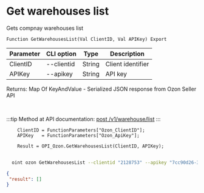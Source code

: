 ﻿---
sidebar_position: 1
---

# Get warehouses list
 Gets compnay warehouses list



`Function GetWarehousesList(Val ClientID, Val APIKey) Export`

  | Parameter | CLI option | Type | Description |
  |-|-|-|-|
  | ClientID | --clientid | String | Client identifier |
  | APIKey | --apikey | String | API key |

  
  Returns:  Map Of KeyAndValue - Serialized JSON response from Ozon Seller API

<br/>

:::tip
Method at API documentation: [post /v1/warehouse/list](https://docs.ozon.ru/api/seller/#operation/WarehouseAPI_WarehouseList)
:::
<br/>


```bsl title="Code example"
    ClientID = FunctionParameters["Ozon_ClientID"];
    APIKey   = FunctionParameters["Ozon_ApiKey"];

    Result = OPI_Ozon.GetWarehousesList(ClientID, APIKey);
```



```sh title="CLI command example"
    
  oint ozon GetWarehousesList --clientid "2128753" --apikey "7cc90d26-33e4-499b..."

```

```json title="Result"
{
 "result": []
}
```
